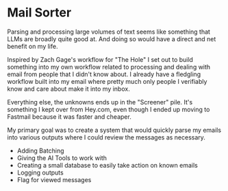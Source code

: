 # Mail Sorter

Parsing and processing large volumes of text seems like something that LLMs are broadly quite good at. And doing so would have a direct and net benefit on my life. 

Inspired by Zach Gage's workflow for "The Hole" I set out to build something into my own workflow related to processing and dealing with email from people that I didn't know about. I already have a fledgling workflow built into my email where pretty much only people I verifiably know and care about make it into my inbox.

Everything else, the unknowns ends up in the "Screener" pile. It's something I kept over from Hey.com, even though I ended up moving to Fastmail because it was faster and cheaper. 

My primary goal was to create a system that would quickly parse my emails into various outputs where I could review the messages as necessary. 

- Adding Batching
- Giving the AI Tools to work with
- Creating a small database to easily take action on known emails
- Logging outputs
- Flag for viewed messages